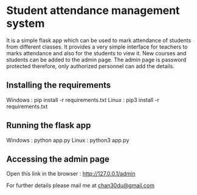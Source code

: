 # Student attendance management system
It is a simple flask app which can be used to mark attendance of students from different classes. It provides a very simple interface for teachers to marks attendance and also for the students to view it. New courses and students can be added to the admin page. The admin page is password protected therefore, only authorized personnel can add the details.

## Installing the requirements
Windows : pip install -r requirements.txt
Linux : pip3 install -r requirements.txt

## Running the flask app
Windows : python app.py
Linux : python3 app.py

## Accessing the admin page
Open this link in the browser : http://127.0.0.1/admin



For further details please mail me at chan30du@gmail.com

